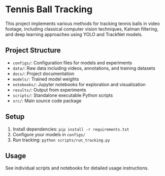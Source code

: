 # Tennis Ball Tracking

This project implements various methods for tracking tennis balls in video footage, including classical computer vision techniques, Kalman filtering, and deep learning approaches using YOLO and TrackNet models.

## Project Structure

- `configs/`: Configuration files for models and experiments
- `data/`: Raw data including videos, annotations, and training datasets
- `docs/`: Project documentation
- `models/`: Trained model weights
- `notebooks/`: Jupyter notebooks for exploration and visualization
- `results/`: Output from experiments
- `scripts/`: Standalone executable Python scripts
- `src/`: Main source code package

## Setup

1. Install dependencies: `pip install -r requirements.txt`
2. Configure your models in `configs/`
3. Run tracking: `python scripts/run_tracking.py`

## Usage

See individual scripts and notebooks for detailed usage instructions.

